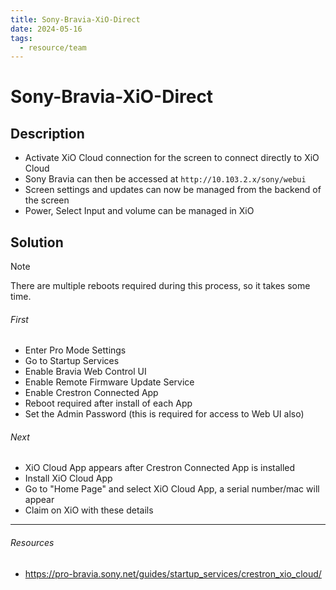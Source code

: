 ```yaml
---
title: Sony-Bravia-XiO-Direct
date: 2024-05-16
tags:
  - resource/team
---
```


# Sony-Bravia-XiO-Direct

## Description

- Activate XiO Cloud connection for the screen to connect directly to XiO Cloud
- Sony Bravia can then be accessed at `http://10.103.2.x/sony/webui`
- Screen settings and updates can now be managed from the backend of the screen
- Power, Select Input and volume can be managed in XiO

## Solution

> [!Note]
>There are multiple reboots required during this process, so it takes some time.

###### First
- Enter Pro Mode Settings 
- Go to Startup Services
- Enable Bravia Web Control UI
- Enable Remote Firmware Update Service
- Enable Crestron Connected App
- Reboot required after install of each App
- Set the Admin Password (this is required for access to Web UI also)

###### Next
- XiO Cloud App appears after Crestron Connected App is installed
- Install XiO Cloud App
- Go to "Home Page" and select XiO Cloud App, a serial number/mac will appear
- Claim on XiO with these details

---
###### Resources
- https://pro-bravia.sony.net/guides/startup_services/crestron_xio_cloud/